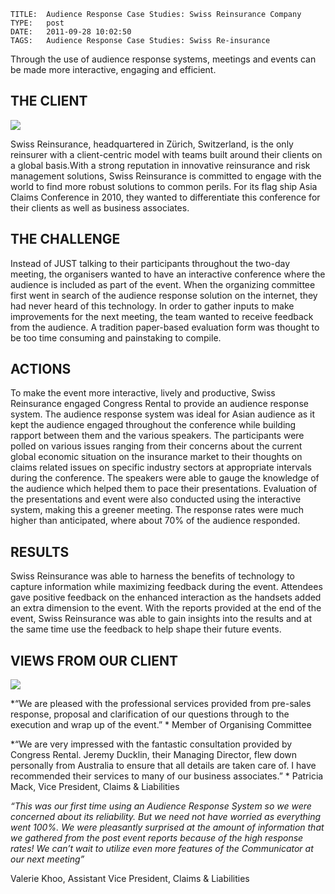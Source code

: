     
    TITLE: 	Audience Response Case Studies: Swiss Reinsurance Company	
    TYPE: 	post	
    DATE: 	2011-09-28 10:02:50	
    TAGS: 	Audience Response Case Studies: Swiss Re-insurance	




Through the use of audience response systems, meetings and events can be made more interactive, engaging and efficient.


## THE CLIENT


<img src="http://congressrental.com.au/wp-content/uploads/2011/09/case__Swiss_4.jpg">



Swiss Reinsurance, headquartered in Zürich, Switzerland, is the only reinsurer with a client-centric model with teams built around their clients on a global basis.With a strong reputation in innovative reinsurance and risk management solutions, Swiss Reinsurance is committed to engage with the world to find more robust solutions to common perils.
For its flag ship Asia Claims Conference in 2010, they wanted to differentiate this conference for their clients as well as business associates.


## THE CHALLENGE


Instead of JUST talking to their participants throughout the two-day meeting, the organisers wanted to have an interactive conference where the audience is included as part of the event. When the organizing committee first went in search of the audience response solution on the internet, they had never heard of this technology.
In order to gather inputs to make improvements for the next meeting, the team wanted to receive feedback from the audience. A tradition paper-based evaluation form was thought to be too time consuming and painstaking to compile.


## ACTIONS


To make the event more interactive, lively and productive, Swiss Reinsurance engaged Congress Rental to provide an audience response system.
The audience response system was ideal for Asian audience as it kept the audience engaged throughout the conference while building rapport between them and the various speakers. The participants were polled on various issues ranging from their concerns about the current global economic situation on the insurance market to their thoughts on claims related issues on specific industry sectors at appropriate intervals during the conference. The speakers were able to gauge the knowledge of the audience which helped them to pace their presentations. Evaluation of the presentations and event were also conducted using the interactive system, making this a greener meeting. The response rates were much higher than anticipated, where about 70% of the audience responded.


## RESULTS


Swiss Reinsurance was able to harness the benefits of technology to capture information while maximizing feedback during the event. Attendees gave positive feedback on the enhanced interaction as the handsets added an extra dimension to the event. With the reports provided at the end of the event, Swiss Reinsurance was able to gain insights into the results and at the same time use the feedback to help shape their future events.


## VIEWS FROM OUR CLIENT
<img src="http://congressrental.com.au/wp-content/uploads/2011/09/case__Swiss_6.jpg">



*“We are pleased with the professional services provided from pre-sales response, proposal and clarification of our questions through to the execution and wrap up of the event.” *
Member of Organising Committee



*“We are very impressed with the fantastic consultation provided by Congress Rental. Jeremy Ducklin, their Managing Director, flew down personally from Australia to ensure that all details are taken care of. I have recommended their services to many of our business associates.” *
Patricia Mack, Vice President, Claims &amp; Liabilities



*“This was our first time using an Audience Response System so we were concerned about its reliability. But we need not have worried as everything went 100%. We were pleasantly surprised at the amount of information that we gathered from the post event reports because of the high response rates! We can’t wait to utilize even more features of the Communicator at our next meeting”*




Valerie Khoo, Assistant Vice President, Claims &amp; Liabilities



